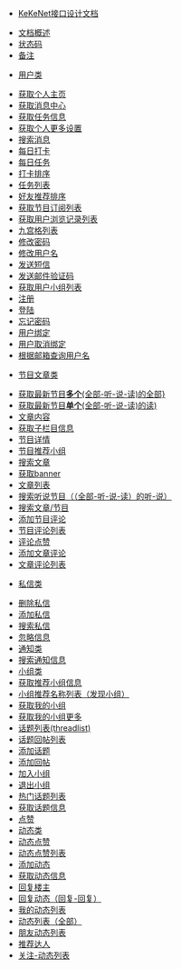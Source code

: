 * [KeKeNet接口设计文档](master/README.md)
 - [文档概述](master/introduction.md)
 - [状态码](master/statusCode.md)
 - [备注](master/remark.md)
* [用户类](user/README.md)
 - [获取个人主页](user/getspace.md)
 - [获取消息中心](user/messageceneter.md)
 - [获取任务信息](user/gettaskmsg.md)
 - [获取个人更多设置](user/getmoresetting.md)
 - [搜索消息](user/searchmsg.md)
 - [每日打卡](user/sign.md)
 - [每日任务](user/dotask.md)
 - [打卡排序](user/signsort.md)
 - [任务列表](user/tasklist.md)
 - [好友推荐排序](user/friendsharesort.md)
 - [获取节目订阅列表](user/usercolumnlist.md)
 - [获取用户浏览记录列表](user/userhistorylist.md)
 - [九宫格列表](user/usersudokulist.md)
 - [修改密码](user/updatepassword.md)
 - [修改用户名](user/setprofile.md)
 - [发送短信](user/sendmsg.md)
 - [发送邮件验证码](user/sendemailcode.md)
 - [获取用户小组列表](user/getteamlist.md)
 - [注册](user/register.md)
 - [登陆](user/login.md)
 - [忘记密码](user/forgetpassword.md)
 - [用户绑定](user/userbind.md)
 - [用户取消绑定](user/usercancelbind.md)
 - [根据邮箱查询用户名](user/getusernamesbyemail.md)
* [节目文章类](program/README.md)
 - [获取最新节目**多个**(全部-听-说-读)的全部}](program/newcolumnlists.md)
 - [获取最新节目**单个**(全部-听-说-读)的读)](program/getcolumnlist.md)
 - [文章内容](program/getcontent.md)
 - [获取子栏目信息](program/getsubcategorys.md)
 - [节目详情](program/getcategoryinfo.md)
 - [节目推荐小组](program/getteamlist.md)
 - [搜索文章](program/searcharticle.md)
 - [获取banner](program/getbanner.md)
 - [文章列表 ](program/getnewslist.md)
 - [搜索听说节目（（全部-听-说-读）的听-说）](program/searchlist.md)
 - [搜索文章/节目](program/v9_news_search.md)
 - [添加节目评论](program/categorycomment.md)
 - [节目评论列表](program/categorycommentlist.md)
 - [评论点赞](program/commentpraise.md)
 - [添加文章评论](program/newscomment.md)
 - [文章评论列表](program/newscommentlist.md)
* [私信类]()
 - [删除私信]()
 - [添加私信]()
 - [搜索私信]()
 - [忽略信息]()
 - [通知类]()
 - [搜索通知信息]()
 - [小组类]()
 - [获取推荐小组信息]()
 - [小组推荐名称列表（发现小组）]()
 - [获取我的小组]()
 - [获取我的小组更多]()
 - [话题列表(threadlist)]()
 - [话题回帖列表]()
 - [添加话题]()
 - [添加回帖]()
 - [加入小组]()
 - [退出小组]()
 - [热门话题列表]()
 - [获取话题信息]()
 - [点赞]()
 - [动态类]()
 - [动态点赞]()
 - [动态点赞列表]()
 - [添加动态]()
 - [获取动态信息]()
 - [回复楼主]()
 - [回复动态（回复-回复）]()
 - [我的动态列表]()
 - [动态列表（全部）]()
 - [朋友动态列表]()
 - [推荐达人]()
 - [关注-动态列表]()